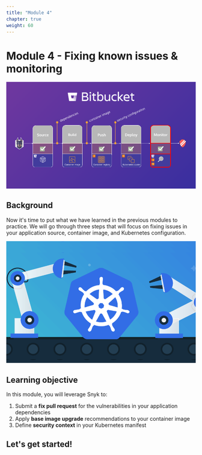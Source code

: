 ```yaml
---
title: "Module 4"
chapter: true
weight: 60
---
```


# Module 4 - Fixing known issues & monitoring

![Snyk Bitbucket Flow](../images/snyk-bitbucket-flow-module-04.png)

## Background

Now it's time to put what we have learned in the previous modules to practice. We will go through three steps that will focus on
fixing issues in your application source, container image, and Kubernetes configuration.

![Fix K8s](../images/kubernetes-02.png)

## Learning objective

In this module, you will leverage Snyk to:

1. Submit a __fix pull request__ for the vulnerabilities in your application dependencies
1. Apply __base image upgrade__ recommendations to your container image
1. Define __security context__ in your Kubernetes manifest

## Let's get started!